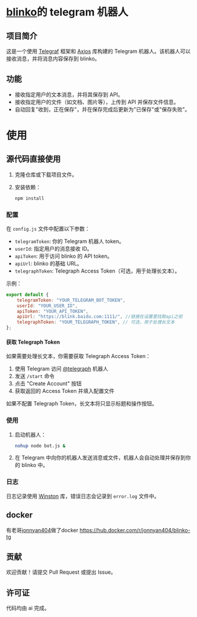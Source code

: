 # [blinko](https://github.com/blinko-space/blinko)的 telegram 机器人

## 项目简介

这是一个使用 [Telegraf](https://telegraf.js.org/) 框架和 [Axios](https://axios-http.com/) 库构建的 Telegram 机器人。该机器人可以接收消息，并将消息内容保存到 blinko。

## 功能

- 接收指定用户的文本消息，并将其保存到 API。
- 接收指定用户的文件（如文档、图片等），上传到 API 并保存文件信息。
- 自动回复"收到，正在保存"，并在保存完成后更新为"已保存"或"保存失败"。

# 使用
## 源代码直接使用
1. 克隆仓库或下载项目文件。
2. 安装依赖：

   ```bash
   npm install
   ```

### 配置

在 `config.js` 文件中配置以下参数：

- `telegramToken`: 你的 Telegram 机器人 token。
- `userId`: 指定用户的消息接收 ID。
- `apiToken`: 用于访问 blinko 的 API token。
- `apiUrl`: blinko 的基础 URL。
- `telegraphToken`: Telegraph Access Token（可选，用于处理长文本）。

示例：

```javascript
export default {
	telegramToken: "YOUR_TELEGRAM_BOT_TOKEN",
	userId: "YOUR_USER_ID",
	apiToken: "YOUR_API_TOKEN",
	apiUrl: "https://blink.baidu.com:1111/", //链接在设置里找取api之前
	telegraphToken: "YOUR_TELEGRAPH_TOKEN", // 可选，用于处理长文本
};
```

#### 获取 Telegraph Token

如果需要处理长文本，你需要获取 Telegraph Access Token：

1. 使用 Telegram 访问 [@telegraph](https://t.me/telegraph) 机器人
2. 发送 `/start` 命令
3. 点击 "Create Account" 按钮
4. 获取返回的 Access Token 并填入配置文件

如果不配置 Telegraph Token，长文本将只显示标题和操作按钮。

### 使用

1. 启动机器人：

   ```bash
   nohup node bot.js &
   ```

2. 在 Telegram 中向你的机器人发送消息或文件，机器人会自动处理并保存到你的 blinko 中。

### 日志

日志记录使用 [Winston](https://github.com/winstonjs/winston) 库，错误日志会记录到 `error.log` 文件中。

## docker
有老哥[jonnyan404](https://github.com/Jonnyan404)做了docker
https://hub.docker.com/r/jonnyan404/blinko-tg
## 贡献

欢迎贡献！请提交 Pull Request 或提出 Issue。

## 许可证

代码均由 ai 完成。
